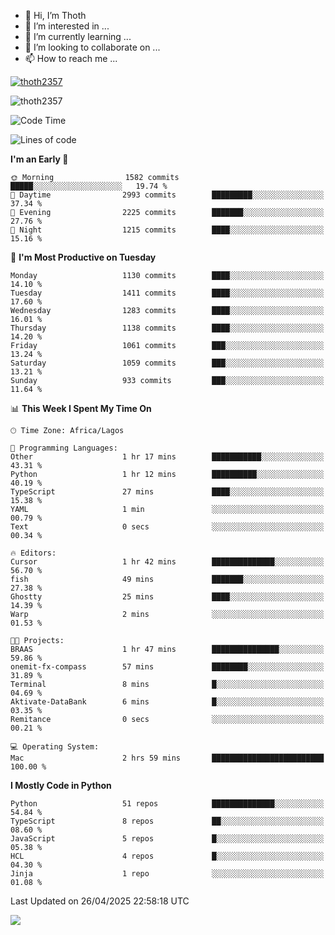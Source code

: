 <!---
thoth2357/thoth2357 is a ✨ special ✨ repository because its `README.md` (this file) appears on your GitHub profile.
You can click the Preview link to take a look at your changes.
--->

- 👋 Hi, I’m Thoth
- 👀 I’m interested in ...
- 🌱 I’m currently learning ...
- 💞️ I’m looking to collaborate on ...
- 📫 How to reach me ...


<p align="left"> <a href="https://github.com/ryo-ma/github-profile-trophy"><img src="https://github-profile-trophy.vercel.app/?username=thoth2357&theme=gruvbox&no-bg=true&no-frame=false&title=MultiLanguage,Commits,Repositories,Stars,Followers,PullRequest,Reviews,Issues" alt="thoth2357" /></a> </p>

<p align="left"> <img src="https://komarev.com/ghpvc/?username=thoth2357&label=Profile%20views&color=0e75b6&style=flat" alt="thoth2357" /> </p>

<!--START_SECTION:waka-->
![Code Time](http://img.shields.io/badge/Code%20Time-3%2C381%20hrs%2034%20mins-blue)

![Lines of code](https://img.shields.io/badge/From%20Hello%20World%20I%27ve%20Written-30.9%20million%20lines%20of%20code-blue)

**I'm an Early 🐤** 

```text
🌞 Morning                1582 commits        █████░░░░░░░░░░░░░░░░░░░░   19.74 % 
🌆 Daytime                2993 commits        █████████░░░░░░░░░░░░░░░░   37.34 % 
🌃 Evening                2225 commits        ███████░░░░░░░░░░░░░░░░░░   27.76 % 
🌙 Night                  1215 commits        ████░░░░░░░░░░░░░░░░░░░░░   15.16 % 
```
📅 **I'm Most Productive on Tuesday** 

```text
Monday                   1130 commits        ████░░░░░░░░░░░░░░░░░░░░░   14.10 % 
Tuesday                  1411 commits        ████░░░░░░░░░░░░░░░░░░░░░   17.60 % 
Wednesday                1283 commits        ████░░░░░░░░░░░░░░░░░░░░░   16.01 % 
Thursday                 1138 commits        ████░░░░░░░░░░░░░░░░░░░░░   14.20 % 
Friday                   1061 commits        ███░░░░░░░░░░░░░░░░░░░░░░   13.24 % 
Saturday                 1059 commits        ███░░░░░░░░░░░░░░░░░░░░░░   13.21 % 
Sunday                   933 commits         ███░░░░░░░░░░░░░░░░░░░░░░   11.64 % 
```


📊 **This Week I Spent My Time On** 

```text
🕑︎ Time Zone: Africa/Lagos

💬 Programming Languages: 
Other                    1 hr 17 mins        ███████████░░░░░░░░░░░░░░   43.31 % 
Python                   1 hr 12 mins        ██████████░░░░░░░░░░░░░░░   40.19 % 
TypeScript               27 mins             ████░░░░░░░░░░░░░░░░░░░░░   15.38 % 
YAML                     1 min               ░░░░░░░░░░░░░░░░░░░░░░░░░   00.79 % 
Text                     0 secs              ░░░░░░░░░░░░░░░░░░░░░░░░░   00.34 % 

🔥 Editors: 
Cursor                   1 hr 42 mins        ██████████████░░░░░░░░░░░   56.70 % 
fish                     49 mins             ███████░░░░░░░░░░░░░░░░░░   27.38 % 
Ghostty                  25 mins             ████░░░░░░░░░░░░░░░░░░░░░   14.39 % 
Warp                     2 mins              ░░░░░░░░░░░░░░░░░░░░░░░░░   01.53 % 

🐱‍💻 Projects: 
BRAAS                    1 hr 47 mins        ███████████████░░░░░░░░░░   59.86 % 
onemit-fx-compass        57 mins             ████████░░░░░░░░░░░░░░░░░   31.89 % 
Terminal                 8 mins              █░░░░░░░░░░░░░░░░░░░░░░░░   04.69 % 
Aktivate-DataBank        6 mins              █░░░░░░░░░░░░░░░░░░░░░░░░   03.35 % 
Remitance                0 secs              ░░░░░░░░░░░░░░░░░░░░░░░░░   00.21 % 

💻 Operating System: 
Mac                      2 hrs 59 mins       █████████████████████████   100.00 % 
```

**I Mostly Code in Python** 

```text
Python                   51 repos            ██████████████░░░░░░░░░░░   54.84 % 
TypeScript               8 repos             ██░░░░░░░░░░░░░░░░░░░░░░░   08.60 % 
JavaScript               5 repos             █░░░░░░░░░░░░░░░░░░░░░░░░   05.38 % 
HCL                      4 repos             █░░░░░░░░░░░░░░░░░░░░░░░░   04.30 % 
Jinja                    1 repo              ░░░░░░░░░░░░░░░░░░░░░░░░░   01.08 % 
```




 Last Updated on 26/04/2025 22:58:18 UTC
<!--END_SECTION:waka-->
<!--![](http://github-profile-summary-cards.vercel.app/api/cards/profile-details?username=thoth2357&theme=2077)

![](http://github-profile-summary-cards.vercel.app/api/cards/stats?username=thoth2357&theme=2077)![](http://github-profile-summary-cards.vercel.app/api/cards/productive-time?username=thoth2357&theme=2077&utcOffset=8) -->
<img src="https://t.bkit.co/w_6789c39040b80.gif" />
